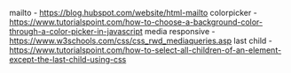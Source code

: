 mailto - https://blog.hubspot.com/website/html-mailto
colorpicker - https://www.tutorialspoint.com/how-to-choose-a-background-color-through-a-color-picker-in-javascript
media responsive - https://www.w3schools.com/css/css_rwd_mediaqueries.asp
last child - https://www.tutorialspoint.com/how-to-select-all-children-of-an-element-except-the-last-child-using-css